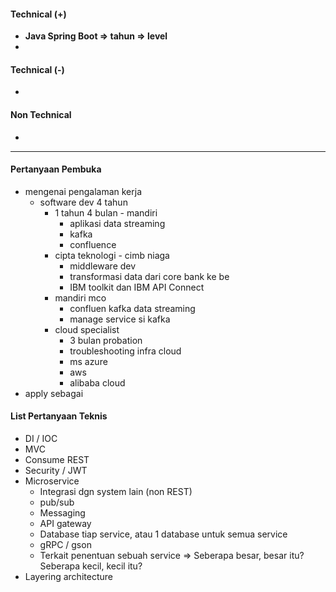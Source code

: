 #### Technical (+) 

- **Java Spring Boot => tahun => level**  
- 

#### Technical (-)  

- 

#### Non Technical  

- 

---

#### Pertanyaan Pembuka

- mengenai pengalaman kerja  
	- software dev 4 tahun
		- 1 tahun 4 bulan - mandiri
			- aplikasi data streaming
			- kafka
			- confluence
		- cipta teknologi - cimb niaga 
			- middleware dev
			- transformasi data dari core bank ke be
			- IBM toolkit dan IBM API Connect
		- mandiri mco
			- confluen kafka data streaming
			- manage service si kafka
		- cloud specialist
			- 3 bulan probation
			- troubleshooting infra cloud
			- ms azure
			- aws
			- alibaba cloud
- apply sebagai


#### List Pertanyaan Teknis

- DI / IOC
- MVC
- Consume REST
- Security / JWT
- Microservice
	- Integrasi dgn system lain (non REST)
	- pub/sub
	- Messaging
	- API gateway
	- Database tiap service, atau 1 database untuk semua service
	- gRPC / gson
	- Terkait penentuan sebuah service => Seberapa besar, besar itu? Seberapa kecil, kecil itu?
- Layering architecture